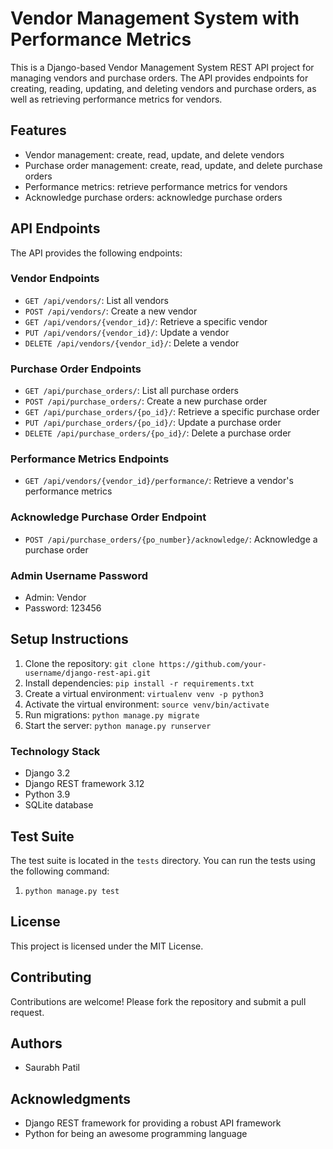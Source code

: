 # Vendor Management System with Performance Metrics
This is a Django-based Vendor Management System REST API project for managing vendors and purchase orders. 
The API provides endpoints for creating, reading, updating, and deleting vendors and purchase orders, 
as well as retrieving performance metrics for vendors.

## Features

* Vendor management: create, read, update, and delete vendors
* Purchase order management: create, read, update, and delete purchase orders
* Performance metrics: retrieve performance metrics for vendors
* Acknowledge purchase orders: acknowledge purchase orders

## API Endpoints

The API provides the following endpoints:

### Vendor Endpoints

* `GET /api/vendors/`: List all vendors
* `POST /api/vendors/`: Create a new vendor
* `GET /api/vendors/{vendor_id}/`: Retrieve a specific vendor
* `PUT /api/vendors/{vendor_id}/`: Update a vendor
* `DELETE /api/vendors/{vendor_id}/`: Delete a vendor

### Purchase Order Endpoints

* `GET /api/purchase_orders/`: List all purchase orders
* `POST /api/purchase_orders/`: Create a new purchase order
* `GET /api/purchase_orders/{po_id}/`: Retrieve a specific purchase order
* `PUT /api/purchase_orders/{po_id}/`: Update a purchase order
* `DELETE /api/purchase_orders/{po_id}/`: Delete a purchase order

### Performance Metrics Endpoints

* `GET /api/vendors/{vendor_id}/performance/`: Retrieve a vendor's performance metrics

### Acknowledge Purchase Order Endpoint

* `POST /api/purchase_orders/{po_number}/acknowledge/`: Acknowledge a purchase order

### Admin Username Password
* Admin: Vendor
* Password: 123456

## Setup Instructions

1. Clone the repository: `git clone https://github.com/your-username/django-rest-api.git`
2. Install dependencies: `pip install -r requirements.txt`
3. Create a virtual environment: `virtualenv venv -p python3`
4. Activate the virtual environment: `source venv/bin/activate`
5. Run migrations: `python manage.py migrate`
6. Start the server: `python manage.py runserver`

### Technology Stack

* Django 3.2
* Django REST framework 3.12
* Python 3.9
* SQLite database

## Test Suite

The test suite is located in the `tests` directory. You can run the tests using the following command:
1. `python manage.py test`

## License

This project is licensed under the MIT License.

## Contributing

Contributions are welcome! Please fork the repository and submit a pull request.

## Authors
* Saurabh Patil

## Acknowledgments
* Django REST framework for providing a robust API framework
* Python for being an awesome programming language
